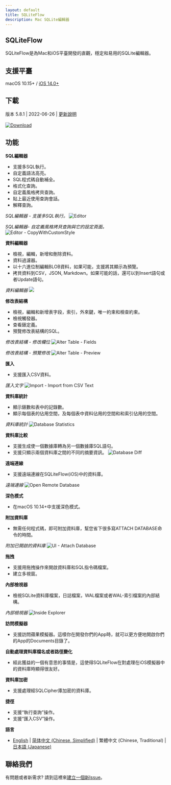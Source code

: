 ```yaml
---
layout: default
title: SQLiteFlow
description: Mac SQLite編輯器
---
```


## SQLiteFlow
SQLiteFlow是為Mac和iOS平臺開發的直觀，穩定和易用的SQLite編輯器。

## 支援平臺
macOS 10.15+ / [iOS 14.0+](iOS)

## 下載
版本 5.8.1 | 2022-06-26 | <a href="ReleaseNotes" target="_blank">更新說明</a>
<br/><br/>[![Download](macOS/DownloadOnTheMacAppStore.svg)](macappstores://itunes.apple.com/app/id1378587993)


## 功能

**SQL編輯器**

- 支援多SQL執行。
- 自定義語法高亮。
- SQL程式碼自動補全。
- 格式化查詢。
- 自定義風格拷貝查詢。
- 貼上最近使用查詢會話。
- 解釋查詢。

*SQL編輯器 - 支援多SQL執行。*
![Editor](macOS/Editor.png)

*SQL編輯器- 自定義風格拷貝查詢與它的設定頁面。*
![Editor - CopyWithCustomStyle](macOS/CopyWithCustomStyle.png)

**資料編輯器**

- 檢視，編輯，新增和刪除資料。
- 資料過濾器。
- 以十六進位制編輯BLOB資料，如果可能，支援將其顯示為預覽。
- 拷貝資料到CSV，JSON, Markdown。如果可能的話，還可以到Insert語句或者Update語句。

*資料編輯器*
![](macOS/DataEditor.png)

**修改表結構**

- 檢視，編輯和新增表字段，索引，外來鍵，唯一約束和檢查約束。
- 檢視觸發器。
- 查看錶定義。
- 預覽修改表結構的SQL。

*修改表結構 - 修改欄位*
![Alter Table - Fields](macOS/AlterTable.png)

*修改表結構 - 預覽修改*
![Alter Table - Preview](macOS/AlterPreview.png)

**匯入**
- 支援匯入CSV資料。

*匯入文字*
![Import - Import from CSV Text](macOS/ImportFromCSV.png)

**資料庫統計**
- 顯示錶數和表中的記錄數。
- 顯示每個表的佔用空間，及每個表中資料佔用的空間和和索引佔用的空間。

*資料庫統計*
![Database Statistics](macOS/Statistics.png)

**資料庫比較**
- 支援生成使一個數據庫轉為另一個數據庫SQL語句。
- 支援只顯示兩個資料庫之間的不同的摘要資訊。
![Database Diff](macOS/DatabaseDiff.png)

**遠端連線**
- 支援遠端連線在SQLiteFlow(iOS)中的資料庫。

*遠端連線*
![Open Remote Database](macOS/RemoteConnect.png)

**深色模式**
- 在macOS 10.14+中支援深色模式。

**附加資料庫**
- 無需任何程式碼，即可附加資料庫，幫您省下很多寫ATTACH DATABASE命令的時間。

*附加已開啟的資料庫*
![UI - Attach Database](macOS/AttachDatabase.png)

**拖拽**
- 支援用拖拽操作來開啟資料庫和SQL指令碼檔案。
- 建立多視窗。

**內部檢視器**
- 檢視SQLite資料庫檔案，日誌檔案，WAL檔案或者WAL-索引檔案的內部結構。

*內部檢視器*
![Inside Explorer](macOS/InsideExplorer.png)

**訪問模擬器**
- 支援訪問蘋果模擬器。這樣你在開發你們的App時，就可以更方便地開啟你們的App的Documents目錄了。

**自動處理資料庫檔名或者路徑變化**
- 經此獲益的一個有意思的事情是，這使得SQLiteFlow在對處理在iOS模擬器中的資料庫時顯得很友好。

**資料庫加密**
- 支援處理經SQLCipher庫加密的資料庫。

**捷徑**
- 支援“執行查詢”操作。
- 支援“匯入CSV”操作。

**語言**
- [English](/) \| [简体中文 (Chinese, Simplified)](/zh-Hans) \| 繁體中文 (Chinese, Traditional) \| [日本語 (Japanese)](/ja)

## 聯絡我們
有問題或者新需求? 請到這裡來<a href="https://github.com/SQLiteFlow/SQLiteFlow-Issues/issues" target="_blank">建立一個新Issue</a>。

